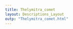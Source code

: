 ```yaml
---
title: Thelymitra_comet
layout: Descriptions_Layout 
outp: "Thelymitra_comet.html"
---
```



